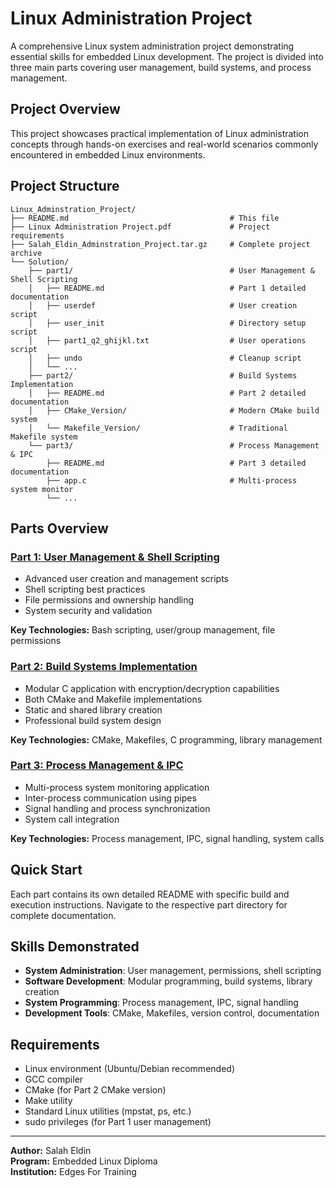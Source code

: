 # Linux Administration Project

A comprehensive Linux system administration project demonstrating essential skills for embedded Linux development. The project is divided into three main parts covering user management, build systems, and process management.

## Project Overview

This project showcases practical implementation of Linux administration concepts through hands-on exercises and real-world scenarios commonly encountered in embedded Linux environments.

## Project Structure

```
Linux_Adminstration_Project/
├── README.md                                    # This file
├── Linux Administration Project.pdf             # Project requirements
├── Salah_Eldin_Adminstration_Project.tar.gz     # Complete project archive
└── Solution/
    ├── part1/                                   # User Management & Shell Scripting
    │   ├── README.md                            # Part 1 detailed documentation
    │   ├── userdef                              # User creation script
    │   ├── user_init                            # Directory setup script
    │   ├── part1_q2_ghijkl.txt                  # User operations script
    │   ├── undo                                 # Cleanup script
    │   └── ...
    ├── part2/                                   # Build Systems Implementation
    │   ├── README.md                            # Part 2 detailed documentation
    │   ├── CMake_Version/                       # Modern CMake build system
    │   └── Makefile_Version/                    # Traditional Makefile system
    └── part3/                                   # Process Management & IPC
        ├── README.md                            # Part 3 detailed documentation
        ├── app.c                                # Multi-process system monitor
        └── ...
```

## Parts Overview

### [Part 1: User Management & Shell Scripting](Solution/part1/)
- Advanced user creation and management scripts
- Shell scripting best practices
- File permissions and ownership handling
- System security and validation

**Key Technologies:** Bash scripting, user/group management, file permissions

### [Part 2: Build Systems Implementation](Solution/part2/)
- Modular C application with encryption/decryption capabilities
- Both CMake and Makefile implementations
- Static and shared library creation
- Professional build system design

**Key Technologies:** CMake, Makefiles, C programming, library management

### [Part 3: Process Management & IPC](Solution/part3/)
- Multi-process system monitoring application
- Inter-process communication using pipes
- Signal handling and process synchronization
- System call integration

**Key Technologies:** Process management, IPC, signal handling, system calls

## Quick Start

Each part contains its own detailed README with specific build and execution instructions. Navigate to the respective part directory for complete documentation.

## Skills Demonstrated

- **System Administration**: User management, permissions, shell scripting
- **Software Development**: Modular programming, build systems, library creation
- **System Programming**: Process management, IPC, signal handling
- **Development Tools**: CMake, Makefiles, version control, documentation

## Requirements

- Linux environment (Ubuntu/Debian recommended)
- GCC compiler
- CMake (for Part 2 CMake version)
- Make utility
- Standard Linux utilities (mpstat, ps, etc.)
- sudo privileges (for Part 1 user management)

---

**Author:** Salah Eldin  
**Program:** Embedded Linux Diploma  
**Institution:** Edges For Training  
